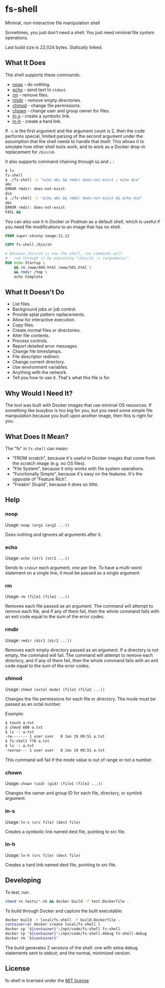 # fs-shell
Minimal, non-interactive file manipulation shell

Sometimes, you just don't need a shell.  You just need minimal file system operations.

Last build size is 22,024 bytes.  Statically linked.


## What It Does

The shell supports these commands:

* [noop](#noop) - do nothing.
* [echo](#echo) - send text to `stdout`.
* [rm](#rm) - remove files.
* [rmdir](#rmdir) - remove empty directories.
* [chmod](#chmod) - change file permissions.
* [chown](#chown) - change user and group owner for files.
* [ln-s](#ln-s) - create a symbolic link.
* [ln-h](#ln-h) - create a hard link.

If `-c` is the first argument and the argument count is 2, then the code performs special, limited parsing of the second argument under the assumption that the shell needs to handle that itself.  This allows it to simulate how other shell tools work, and to work as a Docker drop-in replacement for `/bin/sh`.

It also supports command chaining through `&&` and `;` :

```bash
$ ls
fs-shell
$ ./fs-shell -c "echo abc && rmdir does-not-exist ; echo dce"
abc
ERROR rmdir: does-not-exist
dce
$ ./fs-shell -c "echo abc && rmdir does-not-exist && echo dce"
abc
ERROR rmdir: does-not-exist
FAIL &&
```

You can also use it in Docker or Podman as a default shell, which is useful if you need file modifications to an image that has no shell.

```Dockerfile
FROM super-skinny-image:11.12

COPY fs-shell /bin/sh

# Because /bin/sh is now the shell, run commands will
#   run through it by executing "/bin/sh -c (arguments)"
RUN echo Startup \
    && rm /www/404.html /www/501.html \
    && rmdir /tmp \
    echo Complete
```


## What It Doesn't Do

* List files.
* Background jobs or job control.
* Provide splat pattern replacements.
* Allow for interactive execution.
* Copy files.
* Create normal files or directories.
* Alter file contents.
* Process controls.
* Report detailed error messages.
* Change file timestamps.
* File descriptor redirect.
* Change current directory.
* Use environment variables.
* Anything with the network.
* Tell you how to use it.  That's what this file is for.


## Why Would I Need It?

The tool was built with Docker images that use minimal OS resources.  If something like busybox is too big for you, but you need some simple file manipulation because you built upon another image, then this is right for you.


## What Does It Mean?

The "fs" in `fs-shell` can mean:

* "FROM scratch", because it's useful in Docker images that come from the scratch image (e.g. no OS files).
* "File System", because it only works with file system operations.
* "Functionally Simple", because it's easy on the features.  It's the opposite of "Feature Rich".
* "Freakin' Stupid", because it does so little.


## Help

### noop

Usage: `noop (arg1 (arg2 ...))`

Does nothing and ignores all arguments after it.

### echo

Usage: `echo (str1 (str2 ...))`

Sends to `stdout` each argument, one per line.  To have a multi-word statement on a single line, it must be passed as a single argument.

### rm

Usage: `rm (file1 (file2 ...))`

Removes each file passed as an argument.  The command will attempt to remove each file, and if any of them fail, then the whole command fails with an exit code equal to the sum of the error codes.

### rmdir

Usage: `rmdir (dir1 (dir2 ...))`

Removes each empty directory passed as an argument.  If a directory is not empty, the command will fail.  The command will attempt to remove each directory, and if any of them fail, then the whole command fails with an exit code equal to the sum of the error codes.

### chmod

Usage: `chmod (octal mode) (file1 (file2 ...))`

Changes the file permissions for each file or directory.  The mode must be passed as an octal number.

Example:

```bash
$ touch a.txt
$ chmod 600 a.txt
$ ls -l a.txt
-rw------- 1 user user   0 Jan 19 09:51 a.txt
$ fs-shell 770 a.txt
$ ls -l a.txt
-rwxrwx--- 1 user user   0 Jan 19 09:51 a.txt
```

This command will fail if the mode value is out of range or not a number.

### chown

Usage: `chown (uid) (gid) (file1 (file2 ...))`

Changes the owner and group ID for each file, directory, or symlink argument.


### ln-s

Usage: `ln-s (src file) (dest file)`

Creates a symbolic link named dest file, pointing to src file.


### ln-h

Usage: `ln-h (src file) (dest file)`

Creates a hard link named dest file, pointing to src file.


## Developing

To test, run:

```bash
chmod +x tests/*.sh && docker build -f test.Dockerfile .
```

To build through Docker and capture the built executable:

```bash
docker build -t local/fs-shell -f build.Dockerfile .
container=$( docker create local/fs-shell )
docker cp "${container}":/opt/code/fs-shell fs-shell
docker cp "${container}":/opt/code/fs-shell-debug fs-shell-debug
docker rm "${container}"
```

The build generates 2 versions of the shell: one with extra debug statements sent to stdout; and the normal, minimized version.


## License

fs-shell is licensed under the [MIT license](LICENSE)
